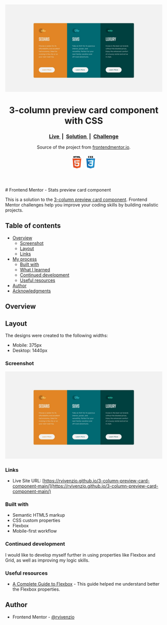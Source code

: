 ![Challenge Design](design/desktop-design.jpg)

<div align="center">
 <h1>3-column preview card component with CSS</h1>
 <h3>
    <a href="https://rvivenzio.github.io/3-column-preview-card-component-main/">
      Live
    </a>
    <span>&nbsp;|&nbsp;</span>
    <!-- Frontend Mentor Live solution -->
    <a href="https://www.frontendmentor.io/solutions/stats-preview-card-component-nb2_Ac3LM9">
      Solution
    </a>
    <span>&nbsp;|&nbsp;</span>
    <!-- Frontend Mentor Challenge Link -->
    <a href="https://www.frontendmentor.io/challenges/3column-preview-card-component-pH92eAR2-" title="Original Frontend Mentor Challenge Link">
      Challenge
    </a>
  </h3>
  <div>
     Source of the project from <a href="https://www.frontendmentor.io/" target="_blank">frontendmentor.io</a>.
  </div>
  <h5>
    <p>
      <img src="https://raw.githubusercontent.com/devicons/devicon/master/icons/html5/html5-original-wordmark.svg" alt="html5" width="40" height="40" title="HTML5"/>
      <img src="https://raw.githubusercontent.com/devicons/devicon/master/icons/css3/css3-original-wordmark.svg" alt="css3" width="40" height="40" title="CSS3"/>
    </p>
  </h5>
</div>

<br>
<br>
# Frontend Mentor - Stats preview card component


This is a solution to the [3-column preview card component](https://www.frontendmentor.io/challenges/3column-preview-card-component-pH92eAR2-). Frontend Mentor challenges help you improve your coding skills by building realistic projects. 

## Table of contents

- [Overview](#overview)
  - [Screenshot](#screenshot)
  - [Layout](#Layout)
  - [Links](#links)
- [My process](#my-process)
  - [Built with](#built-with)
  - [What I learned](#what-i-learned)
  - [Continued development](#continued-development)
  - [Useful resources](#useful-resources)
- [Author](#author)
- [Acknowledgments](#acknowledgments)


## Overview

## Layout

The designs were created to the following widths:

- Mobile: 375px
- Desktop: 1440px

### Screenshot
![](design/desktop-design.jpg)

### Links
- Live Site URL: [https://rvivenzio.github.io/3-column-preview-card-component-main/](https://rvivenzio.github.io/3-column-preview-card-component-main/)

### Built with

- Semantic HTML5 markup
- CSS custom properties
- Flexbox
- Mobile-first workflow


### Continued development
I would like to develop myself further in using properties like Flexbox and Grid, as well as improving my logic skills.

### Useful resources
- [A Complete Guide to Flexbox](https://css-tricks.com/snippets/css/a-guide-to-flexbox/) - This guide helped me understand better the Flexbox properties.

## Author
- Frontend Mentor - [@rvivenzio](https://www.frontendmentor.io/profile/rvivenzio)
